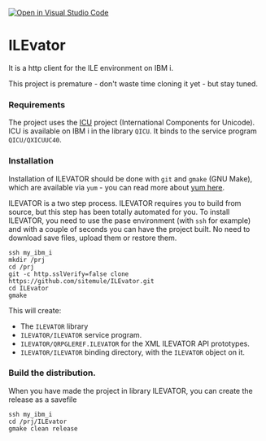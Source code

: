 [![Open in Visual Studio Code](https://open.vscode.dev/badges/open-in-vscode.svg)](https://open.vscode.dev/sitemule/ILEvator)
# ILEvator
It is a http client for the ILE environment on IBM i. 

This project is premature - don't waste time cloning it yet - but stay tuned.


### Requirements

The project uses the [ICU](https://icu.unicode.org/) project (International Components for Unicode).
ICU is available on IBM i in the library `QICU`. It binds to the service program `QICU/QXICUUC40`.


### Installation

Installation of ILEVATOR should be done with `git` and `gmake` (GNU Make), which are available via `yum` - you can read more about [yum here](https://bitbucket.org/ibmi/opensource/src/master/docs/yum/).

ILEVATOR is a two step process. ILEVATOR requires you to build from source, but this step has been totally automated for you. To install ILEVATOR, you need to use the pase environment (with `ssh` for example) and with a couple of seconds you can have the project built. No need to download save files, upload them or restore them.

```
ssh my_ibm_i
mkdir /prj
cd /prj
git -c http.sslVerify=false clone https://github.com/sitemule/ILEvator.git
cd ILEvator
gmake
```

This will create:

* The `ILEVATOR` library
* `ILEVATOR/ILEVATOR` service program.
* `ILEVATOR/QRPGLEREF.ILEVATOR` for the XML ILEVATOR API prototypes.
* `ILEVATOR/ILEVATOR` binding directory, with the `ILEVATOR` object on it.


### Build the distribution.

When you have made the project in library ILEVATOR, you can create the release as a savefile
```
ssh my_ibm_i
cd /prj/ILEvator
gmake clean release
```